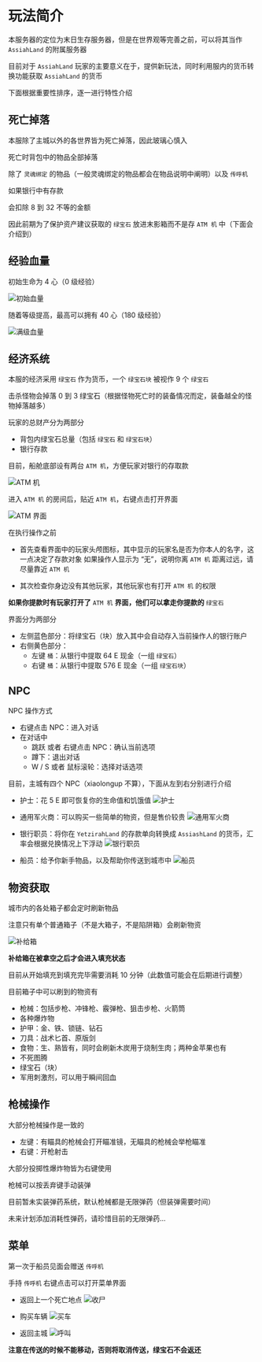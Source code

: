 # 玩法简介

本服务器的定位为末日生存服务器，但是在世界观等完善之前，可以将其当作 `AssiahLand` 的附属服务器

目前对于 `AssiahLand` 玩家的主要意义在于，提供新玩法，同时利用服内的货币转换功能获取 `AssiahLand` 的货币

下面根据重要性排序，逐一进行特性介绍

## 死亡掉落

本服除了主城以外的各世界皆为死亡掉落，因此玻璃心慎入

死亡时背包中的物品全部掉落

除了 `灵魂绑定` 的物品（一般灵魂绑定的物品都会在物品说明中阐明）以及 `传呼机`

如果银行中有存款

会扣除 8 到 32 不等的金额

因此前期为了保护资产建议获取的 `绿宝石` 放进末影箱而不是存 `ATM 机` 中（下面会介绍到）

## 经验血量

初始生命为 4 心（0 级经验）

![初始血量](assets/level_0.png)

随着等级提高，最高可以拥有 40 心（180 级经验）

![满级血量](assets/level_180.png)

## 经济系统

本服的经济采用 `绿宝石` 作为货币，一个 `绿宝石块` 被视作 9 个 `绿宝石`

击杀怪物会掉落 0 到 3 绿宝石（根据怪物死亡时的装备情况而定，装备越全的怪物掉落越多）

玩家的总财产分为两部分

- 背包内绿宝石总量（包括 `绿宝石` 和 `绿宝石块`）
- 银行存款

目前，船舱底部设有两台 `ATM 机`，方便玩家对银行的存取款

![ATM 机](assets/atm_outside.png)

进入 `ATM 机` 的房间后，贴近 `ATM 机`，右键点击打开界面

![ATM 界面](assets/atm_gui.png)

在执行操作之前

- 首先查看界面中的玩家头颅图标，其中显示的玩家名是否为你本人的名字，这一点决定了存款对象
  如果操作人显示为 “无”，说明你离 `ATM 机` 距离过远，请尽量靠近 `ATM 机`

- 其次检查你身边没有其他玩家，其他玩家也有打开 `ATM 机` 的权限

**如果你提款时有玩家打开了** `ATM 机` **界面，他们可以拿走你提款的** `绿宝石`

界面分为两部分

- 左侧蓝色部分：将绿宝石（块）放入其中会自动存入当前操作人的银行账户
- 右侧黄色部分：
  - 左键 `桶`：从银行中提取 64 E 现金（一组 `绿宝石`）
  - 右键 `桶`：从银行中提取 576 E 现金（一组 `绿宝石块`）

## NPC

NPC 操作方式

- 右键点击 NPC：进入对话
- 在对话中
  - 跳跃 或者 右键点击 NPC：确认当前选项
  - 蹲下：退出对话
  - W / S 或者 鼠标滚轮：选择对话选项

目前，主城有四个 NPC（xiaolongup 不算），下面从左到右分别进行介绍

- 护士：花 5 E 即可恢复你的生命值和饥饿值
    ![护士](assets/npc_nurse.png)

- 通用军火商：可以购买一些简单的物资，但是售价较贵
    ![通用军火商](assets/npc_weapon_seller.png)

- 银行职员：将你在 `YetzirahLand` 的存款单向转换成 `AssiashLand` 的货币，汇率会根据兑换情况上下浮动
    ![银行职员](assets/npc_banker.png)

- 船员：给予你新手物品，以及帮助你传送到城市中
    ![船员](assets/npc_sailor.png)

## 物资获取

城市内的各处箱子都会定时刷新物品

注意只有单个普通箱子（不是大箱子，不是陷阱箱）会刷新物资

![补给箱](assets/supply_chest.png)

**补给箱在被拿空之后才会进入填充状态**

目前从开始填充到填充完毕需要消耗 10 分钟（此数值可能会在后期进行调整）

目前箱子中可以刷到的物资有

- 枪械：包括步枪、冲锋枪、霰弹枪、狙击步枪、火箭筒
- 各种爆炸物
- 护甲：金、铁、锁链、钻石
- 刀具：战术匕首、原版剑
- 食物：生、熟皆有，同时会刷新木炭用于烧制生肉；两种金苹果也有
- 不死图腾
- 绿宝石（块）
- 军用刺激剂，可以用于瞬间回血

## 枪械操作

大部分枪械操作是一致的

- 左键：有瞄具的枪械会打开瞄准镜，无瞄具的枪械会举枪瞄准
- 右键：开枪射击

大部分投掷性爆炸物皆为右键使用

枪械可以按丢弃键手动装弹

目前暂未实装弹药系统，默认枪械都是无限弹药（但装弹需要时间）

未来计划添加消耗性弹药，请珍惜目前的无限弹药...

## 菜单

第一次于船员见面会赠送 `传呼机`

手持 `传呼机` 右键点击可以打开菜单界面

- 返回上一个死亡地点
    ![收尸](assets/menu_back.png)

- 购买车辆
    ![买车](assets/menu_car.png)

- 返回主城
    ![呼叫](assets/menu_spawn.png)

**注意在传送的时候不能移动，否则将取消传送，绿宝石不会返还**
